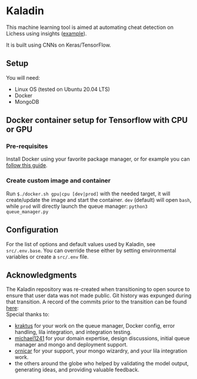 # Kaladin
This machine learning tool is aimed at automating cheat detection on Lichess using insights ([example](https://lichess.org/insights/thibault)).

It is built using CNNs on Keras/TensorFlow.

## Setup
You will need:
 - Linux OS (tested on Ubuntu 20.04 LTS)
 - Docker
 - MongoDB

## Docker container setup for Tensorflow with CPU or GPU

### Pre-requisites
Install Docker using your favorite package manager, or for example you can [follow this guide](https://www.tensorflow.org/install/docker).

### Create custom image and container

Run `$./docker.sh gpu|cpu [dev|prod]` with the needed target, it will create/update the image and start the container. `dev` (default) will open `bash`, while `prod` will directly launch the queue manager: `python3 queue_manager.py`


## Configuration

For the list of options and default values used by Kaladin, see `src/.env.base`. You can override these either by setting environmental variables or create a `src/.env` file.


## Acknowledgments

The Kaladin repository was re-created when transitioning to open source to ensure that user data was not made public.  Git history was expunged during that transition.  A record of the commits prior to the transition can be found [here](doc/lost_commits.txt):  
Special thanks to:
* [kraktus](https://github.com/kraktus) for your work on the queue manager, Docker config, error handling, lila integration, and integration testing.
* [michael1241](https://github.com/michael1241) for your domain expertise, design discussions, initial queue manager and mongo and deployment support.
* [ornicar](https://github.com/ornicar) for your support, your mongo wizardry, and your lila integration work.
* the others around the globe who helped by validating the model output, generating ideas, and providing valuable feedback.
